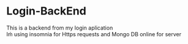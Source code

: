 # Login-BackEnd
This is a backend from my login aplication <br>
Iḿ using insomnia for Https requests and Mongo DB online for server
